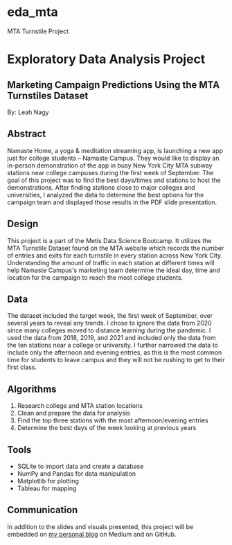 # eda_mta
MTA Turnstile Project 

# Exploratory Data Analysis Project

## Marketing Campaign Predictions Using the MTA Turnstiles Dataset
By: Leah Nagy

## Abstract
Namaste Home, a yoga & meditation streaming app, is launching a new app just for college students – Namaste Campus. They would like to display an in-person demonstration of the app in busy New York City MTA subway stations near college campuses during the first week of September. The goal of this project was to find the best days/times and stations to host the demonstrations. After finding stations close to major colleges and universities, I analyzed the data to determine the best options for the campaign team and displayed those results in the PDF slide presentation.

## Design
This project is a part of the Metis Data Science Bootcamp. It utilizes the MTA Turnstile Dataset found on the MTA website which records the number of entries and exits for each turnstile in every station across New York City. Understanding the amount of traffic in each station at different times will help Namaste Campus's marketing team determine the ideal day, time and location for the campaign to reach the most college students.

## Data
The dataset included the target week, the first week of September, over several years to reveal any trends. I chose to ignore the data from 2020 since many colleges moved to distance learning during the pandemic. I used the data from 2018, 2019, and 2021 and included only the data from the ten stations near a college or university.  I further narrowed the data to include only the afternoon and evening entries, as this is the most common time for students to leave campus and they will not be rushing to get to their first class.  

## Algorithms

1.	Research college and MTA station locations
2.	Clean and prepare the data for analysis
3.	Find the top three stations with the most afternoon/evening entries
4.	Determine the best days of the week looking at previous years

## Tools
* SQLite to import data and create a database
* NumPy and Pandas for data manipulation
* Matplotlib for plotting
* Tableau for mapping

## Communication
In addition to the slides and visuals presented, this project will be embedded on [my personal blog](https://medium.com/@leahnagy) on Medium and on GitHub.
